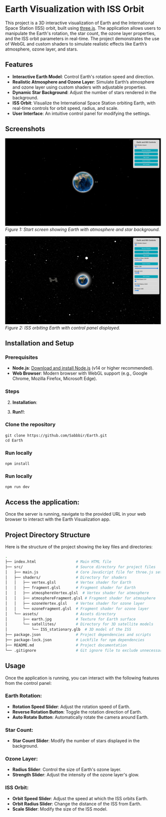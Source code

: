 # Earth Visualization with ISS Orbit

This project is a 3D interactive visualization of Earth and the International Space Station (ISS) orbit, built using [three.js](https://threejs.org/). The application allows users to manipulate the Earth's rotation, the star count, the ozone layer properties, and the ISS orbit parameters in real-time. The project demonstrates the use of WebGL and custom shaders to simulate realistic effects like Earth’s atmosphere, ozone layer, and stars.

## Features

- **Interactive Earth Model**: Control Earth's rotation speed and direction.
- **Realistic Atmosphere and Ozone Layer**: Simulate Earth’s atmosphere and ozone layer using custom shaders with adjustable properties.
- **Dynamic Star Background**: Adjust the number of stars rendered in the background.
- **ISS Orbit**: Visualize the International Space Station orbiting Earth, with real-time controls for orbit speed, radius, and scale.
- **User Interface**: An intuitive control panel for modifying the settings.

## Screenshots

![Screenshot of Start Screen](screenshot1.png)
*Figure 1: Start screen showing Earth with atmosphere and star background.*

![Screenshot of ISS Orbit and other Controls](screenshot2.png)
*Figure 2: ISS orbiting Earth with control panel displayed.*

## Installation and Setup

### Prerequisites

- **Node.js**: [Download and install Node.js](https://nodejs.org/en/) (v14 or higher recommended).
- **Web Browser**: Modern browser with WebGL support (e.g., Google Chrome, Mozilla Firefox, Microsoft Edge).

### Steps
  

2. **Installation**:
    
    

3. **Run!!**:
    
        

### Clone the repository
    git clone https://github.com/Sabbbir/Earth.git
    cd Earth
### Run locally
    npm install
### Run locally
    npm run dev
 

## Access the application:

Once the server is running, navigate to the provided URL in your web browser to interact with the Earth Visualization app.

## Project Directory Structure

Here is the structure of the project showing the key files and directories:

```bash
.
├── index.html                  # Main HTML file
├── src/                        # Source directory for project files
│   ├── main.js                 # Core JavaScript file for three.js setup
│   ├── shaders/                # Directory for shaders
│   │   ├── vertex.glsl         # Vertex shader for Earth
│   │   ├── fragment.glsl       # Fragment shader for Earth
│   │   ├── atmosphereVertex.glsl  # Vertex shader for atmosphere
│   │   ├── atmosphereFragment.glsl # Fragment shader for atmosphere
│   │   ├── ozoneVertex.glsl    # Vertex shader for ozone layer
│   │   └── ozoneFragment.glsl  # Fragment shader for ozone layer
│   └── assets/                 # Assets directory
│       ├── earth.jpg           # Texture for Earth surface
│       └── satellites/         # Directory for 3D satellite models
│           └── ISS_stationary.glb  # 3D model of the ISS
├── package.json                # Project dependencies and scripts
├── package-lock.json           # Lockfile for npm dependencies
├── README.md                   # Project documentation
└── .gitignore                  # Git ignore file to exclude unnecessary files
```
## Usage

Once the application is running, you can interact with the following features from the control panel:

### Earth Rotation:
- **Rotation Speed Slider**: Adjust the rotation speed of Earth.
- **Reverse Rotation Button**: Toggle the rotation direction of Earth.
- **Auto Rotate Button**: Automatically rotate the camera around Earth.

### Star Count:
- **Star Count Slider**: Modify the number of stars displayed in the background.

### Ozone Layer:
- **Radius Slider**: Control the size of Earth's ozone layer.
- **Strength Slider**: Adjust the intensity of the ozone layer's glow.

### ISS Orbit:
- **Orbit Speed Slider**: Adjust the speed at which the ISS orbits Earth.
- **Orbit Radius Slider**: Change the distance of the ISS from Earth.
- **Scale Slider**: Modify the size of the ISS model.
